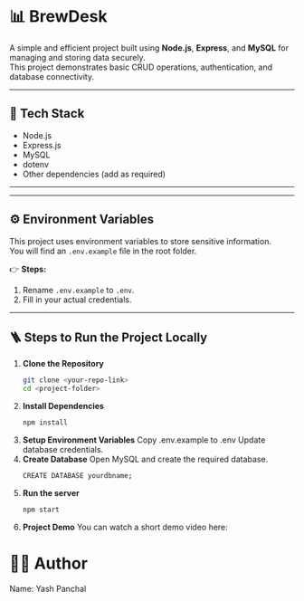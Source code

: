# 📊 BrewDesk

A simple and efficient project built using **Node.js**, **Express**, and **MySQL** for managing and storing data securely.  
This project demonstrates basic CRUD operations, authentication, and database connectivity.

---

## 🧰 Tech Stack

- Node.js
- Express.js
- MySQL
- dotenv
- Other dependencies (add as required)

---

---

## ⚙️ Environment Variables

This project uses environment variables to store sensitive information.  
You will find an `.env.example` file in the root folder.

👉 **Steps:**

1. Rename `.env.example` to `.env`.
2. Fill in your actual credentials.

---

## 🪜 Steps to Run the Project Locally

1. **Clone the Repository**
   ```bash
   git clone <your-repo-link>
   cd <project-folder>
   ```
2. **Install Dependencies**
   ```bash
   npm install
   ```
3. **Setup Environment Variables**
   Copy .env.example to .env
   Update database credentials.
4. **Create Database**
   Open MySQL and create the required database.
   ```bash
   CREATE DATABASE yourdbname;
   ```
5. **Run the server**
   ```bash
   npm start
   ```
6. **Project Demo**
   You can watch a short demo video here:

# 🧑‍💻 Author

Name: Yash Panchal
